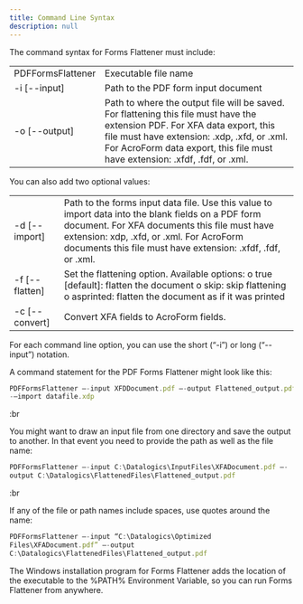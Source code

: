 ```yaml
---
title: Command Line Syntax
description: null
---
```


The command syntax for Forms Flattener must include:

|                   |                                                                                                                                                                                                                                                            |
| ----------------- | ---------------------------------------------------------------------------------------------------------------------------------------------------------------------------------------------------------------------------------------------------------- |
| PDFFormsFlattener | Executable file name                                                                                                                                                                                                                                       |
| -i \[--input]     | Path to the PDF form input document                                                                                                                                                                                                                        |
| -o \[--output]    | Path to where the output file will be saved. For flattening this file must have the extension PDF. For XFA data export, this file must have extension: .xdp, .xfd, or .xml. For AcroForm data export, this file must have extension: .xfdf, .fdf, or .xml. |

You can also add two optional values:

|                 |                                                                                                                                                                                                                                                                 |
| --------------- | --------------------------------------------------------------------------------------------------------------------------------------------------------------------------------------------------------------------------------------------------------------- |
| -d \[--import]  | Path to the forms input data file. Use this value to import data into the blank fields on a PDF form document. For XFA documents this file must have extension: xdp, .xfd, or .xml. For AcroForm documents this file must have extension: .xfdf, .fdf, or .xml. |
| -f \[--flatten] | Set the flattening option. Available options: o true \[default]: flatten the document o skip: skip flattening o asprinted: flatten the document as if it was printed                                                                                            |
| -c \[--convert] | Convert XFA fields to AcroForm fields.                                                                                                                                                                                                                          |

For each command line option, you can use the short (“-i”) or long (“--input”) notation.

A command statement for the PDF Forms Flattener might look like this:

```js
PDFFormsFlattener –-input XFDDocument.pdf –-output Flattened_output.pdf 
-–import datafile.xdp
```

:br

You might want to draw an input file from one directory and save the output to another. In that event you need to provide the path as well as the file name:

```js
PDFFormsFlattener –-input C:\Datalogics\InputFiles\XFADocument.pdf –-
output C:\Datalogics\FlattenedFiles\Flattened_output.pdf
```

:br

If any of the file or path names include spaces, use quotes around the name:

```js
PDFFormsFlattener –-input “C:\Datalogics\Optimized 
Files\XFADocument.pdf” –-output 
C:\Datalogics\FlattenedFiles\Flattened_output.pdf
```

The Windows installation program for Forms Flattener adds the location of the executable to the %PATH% Environment Variable, so you can run Forms Flattener from anywhere.

